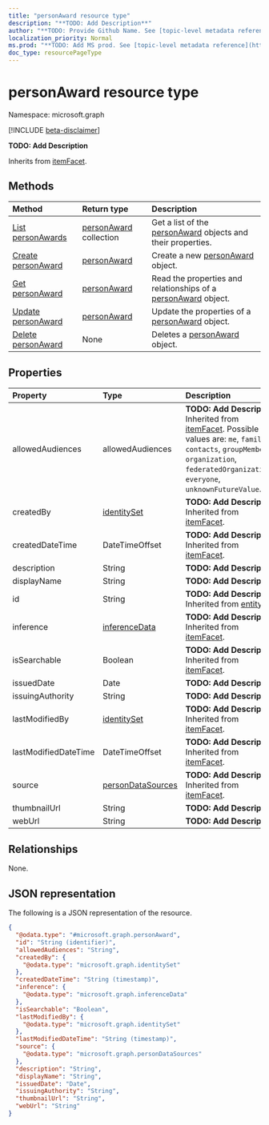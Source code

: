 ```yaml
---
title: "personAward resource type"
description: "**TODO: Add Description**"
author: "**TODO: Provide Github Name. See [topic-level metadata reference](https://msgo.azurewebsites.net/add/document/guidelines/metadata.html#topic-level-metadata)**"
localization_priority: Normal
ms.prod: "**TODO: Add MS prod. See [topic-level metadata reference](https://msgo.azurewebsites.net/add/document/guidelines/metadata.html#topic-level-metadata)**"
doc_type: resourcePageType
---
```


# personAward resource type

Namespace: microsoft.graph

[!INCLUDE [beta-disclaimer](../../includes/beta-disclaimer.md)]

**TODO: Add Description**


Inherits from [itemFacet](../resources/itemfacet.md).

## Methods
|Method|Return type|Description|
|:---|:---|:---|
|[List personAwards](../api/personaward-list.md)|[personAward](../resources/personaward.md) collection|Get a list of the [personAward](../resources/personaward.md) objects and their properties.|
|[Create personAward](../api/personaward-create.md)|[personAward](../resources/personaward.md)|Create a new [personAward](../resources/personaward.md) object.|
|[Get personAward](../api/personaward-get.md)|[personAward](../resources/personaward.md)|Read the properties and relationships of a [personAward](../resources/personaward.md) object.|
|[Update personAward](../api/personaward-update.md)|[personAward](../resources/personaward.md)|Update the properties of a [personAward](../resources/personaward.md) object.|
|[Delete personAward](../api/personaward-delete.md)|None|Deletes a [personAward](../resources/personaward.md) object.|

## Properties
|Property|Type|Description|
|:---|:---|:---|
|allowedAudiences|allowedAudiences|**TODO: Add Description** Inherited from [itemFacet](../resources/itemfacet.md). Possible values are: `me`, `family`, `contacts`, `groupMembers`, `organization`, `federatedOrganizations`, `everyone`, `unknownFutureValue`.|
|createdBy|[identitySet](../resources/identityset.md)|**TODO: Add Description** Inherited from [itemFacet](../resources/itemfacet.md).|
|createdDateTime|DateTimeOffset|**TODO: Add Description** Inherited from [itemFacet](../resources/itemfacet.md).|
|description|String|**TODO: Add Description**|
|displayName|String|**TODO: Add Description**|
|id|String|**TODO: Add Description** Inherited from [entity](../resources/entity.md).|
|inference|[inferenceData](../resources/inferencedata.md)|**TODO: Add Description** Inherited from [itemFacet](../resources/itemfacet.md).|
|isSearchable|Boolean|**TODO: Add Description** Inherited from [itemFacet](../resources/itemfacet.md).|
|issuedDate|Date|**TODO: Add Description**|
|issuingAuthority|String|**TODO: Add Description**|
|lastModifiedBy|[identitySet](../resources/identityset.md)|**TODO: Add Description** Inherited from [itemFacet](../resources/itemfacet.md).|
|lastModifiedDateTime|DateTimeOffset|**TODO: Add Description** Inherited from [itemFacet](../resources/itemfacet.md).|
|source|[personDataSources](../resources/persondatasources.md)|**TODO: Add Description** Inherited from [itemFacet](../resources/itemfacet.md).|
|thumbnailUrl|String|**TODO: Add Description**|
|webUrl|String|**TODO: Add Description**|

## Relationships
None.

## JSON representation
The following is a JSON representation of the resource.
<!-- {
  "blockType": "resource",
  "keyProperty": "id",
  "@odata.type": "microsoft.graph.personAward",
  "baseType": "microsoft.graph.itemFacet",
  "openType": false
}
-->
``` json
{
  "@odata.type": "#microsoft.graph.personAward",
  "id": "String (identifier)",
  "allowedAudiences": "String",
  "createdBy": {
    "@odata.type": "microsoft.graph.identitySet"
  },
  "createdDateTime": "String (timestamp)",
  "inference": {
    "@odata.type": "microsoft.graph.inferenceData"
  },
  "isSearchable": "Boolean",
  "lastModifiedBy": {
    "@odata.type": "microsoft.graph.identitySet"
  },
  "lastModifiedDateTime": "String (timestamp)",
  "source": {
    "@odata.type": "microsoft.graph.personDataSources"
  },
  "description": "String",
  "displayName": "String",
  "issuedDate": "Date",
  "issuingAuthority": "String",
  "thumbnailUrl": "String",
  "webUrl": "String"
}
```


